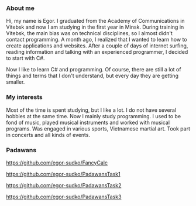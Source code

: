 ### About me

Hi, my name is Egor. I graduated from the Academy of Communications in Vitebsk and now I am studying in the first year in Minsk. During training in Vitebsk, the main bias was on technical disciplines, so I almost didn't contact programming.
A month ago, I realized that I wanted to learn how to create applications and websites. After a couple of days of internet surfing, reading information and talking with an experienced programmer, I decided to start with C#.

Now I like to learn C# and programming. Of course, there are still a lot of things and terms that I don't understand, but every day they are getting smaller.

### My interests

Most of the time is spent studying, but I like a lot. I do not have several hobbies at the same time. Now I mainly study programming. I used to be fond of music, played musical instruments and worked with musical programs. Was engaged in various sports, Vietnamese martial art. Took part in concerts and all kinds of events.

### Padawans

https://github.com/egor-sudko/FancyCalc

https://github.com/egor-sudko/PadawansTask1

https://github.com/egor-sudko/PadawansTask2

https://github.com/egor-sudko/PadawansTask3
